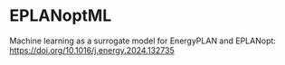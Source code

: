 # EPLANoptML
Machine learning as a surrogate model for EnergyPLAN and EPLANopt: https://doi.org/10.1016/j.energy.2024.132735
